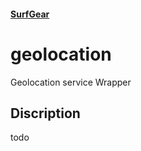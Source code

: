 #### [SurfGear](https://github.com/surfstudio/SurfGear)

# geolocation

Geolocation service Wrapper

## Discription

todo